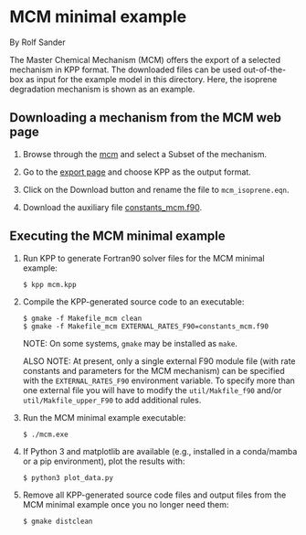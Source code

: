 # MCM minimal example 

By Rolf Sander

The Master Chemical Mechanism (MCM) offers the export of a selected
mechanism in KPP format. The downloaded files can be used out-of-the-box
as input for the example model in this directory. Here, the isoprene
degradation mechanism is shown as an example.

## Downloading a mechanism from the MCM web page

1. Browse through the [mcm](https://mcm.york.ac.uk/MCM/browse) and
   select a Subset of the mechanism.

2. Go  to the [export page](https://mcm.york.ac.uk/MCM/export) and
   choose KPP as the output format.

3. Click on the Download button and rename the file to
   `mcm_isoprene.eqn`.

4. Download the auxiliary file
   [constants_mcm.f90](https://mcm.york.ac.uk/MCM/export/kpp_constants).

## Executing the MCM minimal example

1. Run KPP to generate Fortran90 solver files for the MCM minimal example:

   ```console
   $ kpp mcm.kpp
   ```
  
2. Compile the KPP-generated source code to an executable:

   ```console
   $ gmake -f Makefile_mcm clean
   $ gmake -f Makefile_mcm EXTERNAL_RATES_F90=constants_mcm.f90
   ```
   NOTE: On some systems, `gmake` may be installed as `make`.

   ALSO NOTE: At present, only a single external F90 module file (with rate constants and parameters for the MCM mechanism) can be specified with the `EXTERNAL_RATES_F90` environment variable.  To specify more than one external file you will have to modify the `util/Makfile_f90` and/or `util/Makfile_upper_F90` to add additional rules.

3. Run the MCM minimal example executable:

   ```console
   $ ./mcm.exe
   ```

4. If Python 3 and matplotlib are available (e.g., installed in a conda/mamba or a pip environment), plot the results with:
   
   ```console
   $ python3 plot_data.py
   ```
   
5. Remove all KPP-generated source code files and output files from the MCM minimal example once you no longer need them:

   ```console
   $ gmake distclean
   ```
